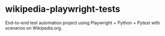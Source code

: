 # wikipedia-playwright-tests
End-to-end test automation project using Playwright + Python + Pytest with  scenarios on Wikipedia.org. 
